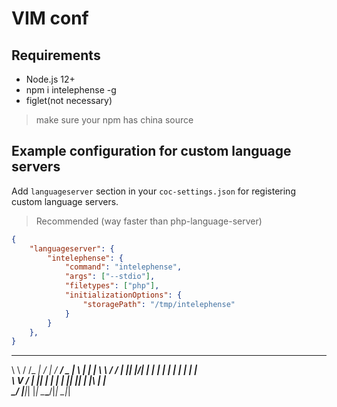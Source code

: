 # VIM conf

## Requirements

- Node.js 12+
- npm i intelephense -g
- figlet(not necessary)

> make sure your npm has china source

## Example configuration for custom language servers

Add `languageserver` section in your `coc-settings.json` for registering custom language servers.

> Recommended (way faster than php-language-server)

```json
{
    "languageserver": {
        "intelephense": {
            "command": "intelephense",
            "args": ["--stdio"],
            "filetypes": ["php"],
            "initializationOptions": {
                "storagePath": "/tmp/intelephense"
            }
        }
    },
}
```

__     _____ __  __    ____ ___  _   _ _____ 
\ \   / /_ _|  \/  |  / ___/ _ \| \ | |  ___|
 \ \ / / | || |\/| | | |  | | | |  \| | |_   
  \ V /  | || |  | | | |__| |_| | |\  |  _|  
   \_/  |___|_|  |_|  \____\___/|_| \_|_|    
                                             

